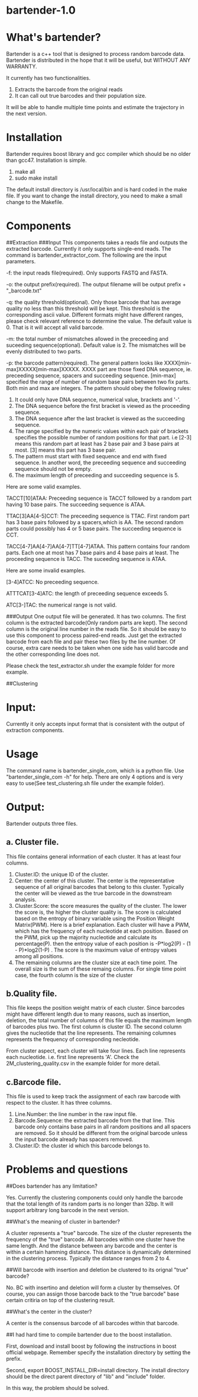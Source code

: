 # bartender-1.0

# What's bartender?

Bartender is a c++ tool that is designed to process random barcode data. Bartender is distributed in the hope that it will be useful, but WITHOUT ANY WARRANTY.

It currently has two functionalities. 

1. Extracts the barcode from the original reads
2. It can call out true barcodes and their population size.


It will be able to handle multiple time points and estimate the trajectory in the next version.

# Installation
 Bartender requires boost library and gcc compiler which should be no older than gcc47. Installation is simple.
 1. make all
 2. sudo make install

The default install directory is /usr/local/bin and is hard coded in the make file. If you want to change the install directory, you need to make a small change to the Makefile.

# Components
##Extraction
###Input
This components takes a reads file and outputs the extracted barcode. Currently it only supports single-end reads. The command is bartender_extractor_com. The following are the input parameters.

-f: the input reads file(required). Only supports FASTQ and FASTA.

-o: the output prefix(required). The output filename will be output prefix + "_barcode.txt"

-q: the quality threshold(optional). Only those barcode that has average quality no less than this threshold will be kept. This threshold is the corresponding ascii value. Different formats might have different ranges, please check relevant reference to determine the value. The default value is 0. That is it will accept all valid barcode.

 
-m: the total number of mismatches allowed in the preceeding and suceeding sequence(optional). Default value is 2. The mismatches will be evenly distributed to two parts.

-p: the barcode pattern(required). The general pattern looks like XXXX[min-max]XXXXX[min-max]XXXXX. XXXX part are those fixed DNA sequence, ie. preceeding sequence, spacers and succeeding sequence. [min-max] specified the range of number of random base pairs between two fix parts. Both min and max are integers. The pattern should obey the following rules:
 1. It could only have DNA sequence, numerical value, brackets and '-'.
 2. The DNA sequence before the first bracket is viewed as the proceeding sequence.
 3. The DNA sequence after the last bracket is viewed as the succeeding sequence.
 5. The range specified by the numeric values within each pair of brackets specifies the possible number of random positions for that part. i.e [2-3] means this random part at least has 2 base pair and 3 base pairs at most. [3] means this part has 3 base pair. 
 6. The pattern must start with fixed sequence and end with fixed sequence. In another word, the preceeding sequence and succeeding sequence should not be empty.
 7. The maximum length of preceeding and succeeding sequence is 5.
 
Here are some valid examples. 

TACCT[10]ATAA: Preceeding sequence is TACCT followed by a random part having 10 base pairs. The succeeding sequence is ATAA.

TTAC[3]AA[4-5]CCT: The preceeding sequence is TTAC. First random part has 3 base pairs followed by a spacers,which is AA. The second random parts could possibly has 4 or 5 base pairs. The succeeding sequence is CCT.

TACC[4-7]AA[4-7]AA[4-7]TT[4-7]ATAA. This pattern contains four random parts. Each one at most has 7 base pairs and 4 base pairs at least. The proceeding sequence is TACC. The suceeding sequence is ATAA.

Here are some invalid examples.

[3-4]ATCC: No preceeding sequence.

ATTTCAT[3-4]ATC: the length of preceeding sequence exceeds 5.

ATC[3-]TAC: the numerical range is not valid.

###Output
One output file will be generated. It has two columns. The first column is the extracted barcode(Only random parts are kept). The second column is the original line number in the reads file. So it should be easy to use this component to process paired-end reads. Just get the extracted barcode from each file and pair these two files by the line number. Of course, extra care needs to be taken when one side has valid barcode and the other corresponding line does not.

Please check the test_extractor.sh under the example folder for more example.

##Clustering

# Input:

 Currently it only accepts input format that is consistent with the output of extraction components.

# Usage

The command name is bartender_single_com, which is a python file. Use "bartender_single_com -h" for help. There are only 4 options and is very easy to use(See test_clustering.sh file under the example folder).

# Output:
Bartender outputs three files. 

## a. Cluster file.
   
This file contains general information of each cluster. It has at least four columns.
  1. Cluster.ID: the unique ID of the cluster.
  2. Center: the center of this cluster. The center is the representative sequence of all original barcodes that belong to this cluster. Typically the center will be viewed as the true barcode in the downstream analysis.
  3. Cluster.Score: the score measures the quality of the cluster. The lower the score is, the higher the cluster quality is. The score is calculated based on the entropy of binary variable using the Position Weight Matrix(PWM). Here is a brief explanation. Each cluster will have a PWM, which has the frequency of each nucleotide at each position. Based on the PWM, pick up the majority nucleotide and calculate its percentage(P). then the entropy value of each position is -P*log2(P) - (1 - P)*log2(1-P) . The score is the maximum value of entropy values among all positions.
  4. The remaining columns are the cluster size at each time point. The overall size is the sum of these remaing columns. For single time point case, the fourth column is the size of the cluster

## b.Quality file.

This file keeps the position weight matrix of each cluster.  Since barcodes might have different length due to many reasons, such as insertion, deletion,  the total number of columns of this file equals the maximum length of barcodes plus two. The first column is cluster ID. The second column gives the nucleotide that the line represents. The remaining columnes represents the frequency of corresponding necleotide.

From cluster aspect, each cluster will take four lines. Each line represents each nucleotide. i.e. first line represents 'A'.  Check the 2M_clustering_quality.csv in the example folder for more detail.

## c.Barcode file.

This file is used to keep track the assignment of each raw barcode with respect to the cluster. It has three columns.
  1. Line.Number: the line number in the raw input file.
  2. Barcode.Sequence: the extracted barcode from the that line. This barcode only contains base pairs in all random positions and all spacers are removed. So it should be different from the original barcode unless the input barcode already has spacers removed.
  3. Cluster.ID: the cluster id which this barcode belongs to.
 
# Problems and questions

##Does bartender has any limitation?

Yes. Currently the clustering components could only handle the barcode that the total length of its random parts is no longer than 32bp. It will support arbitrary long barcode in the next version.

##What's the meaning of cluster in bartender?

A cluster represents a "true" barcode. The size of the cluster represents the frequency of the "true" barcode. All barcodes within one cluster have the same length. And the distance between any barcode and the center is within a certain hamming distance. This distance is dynamically determined in the clustering process. Typically the distance ranges from 2 to 4.

##Will barcode with insertion and deletion be clustered to its orignal "true" barcode?

No. BC with insertino and deletion will form a cluster by themselves. Of course, you can assign those barcode back to the "true barcode" base certain critiria on top of the clustering result.

##What's the center in the cluster?

A center is the consensus barcode of all barcodes within that barcode.

##I had hard time to compile bartender due to the boost installation.

First, download and install boost by following the instructions in boost official webpage. Remember specify the installation directory by setting the prefix.

Second, export BOOST_INSTALL_DIR=install directory. The install directory should be the direct parent directory of "lib" and "include" folder.  

In this way, the problem should be solved.



